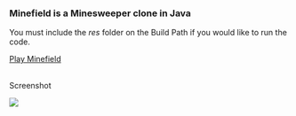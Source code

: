 ### Minefield is a Minesweeper clone in Java

You must include the _res_ folder on the Build Path if you would like to run the code.
<br/>

[Play Minefield](http://nick-d.appspot.com/minefield.html)
<br/>
<br/>

Screenshot

![](https://dl.dropbox.com/s/0794eewkmp0g4ry/minefield.png)
